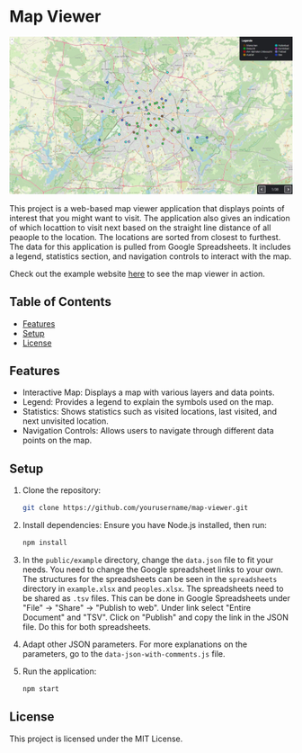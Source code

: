 # Map Viewer

![Map Viewer Website](map-viewer.jpg?raw=true)

This project is a web-based map viewer application that displays points of interest that you might want to visit. The application also gives an indication of which locattion to visit next based on the straight line distance of all peaople to the location. The locations are sorted from closest to furthest. The data for this application is pulled from Google Spreadsheets. It includes a legend, statistics section, and navigation controls to interact with the map.

Check out the example website [here](https://berlin-sightseeing-example.netlify.app/) to see the map viewer in action.

## Table of Contents

- [Features](#features)
- [Setup](#setup)
- [License](#license)

## Features

- Interactive Map: Displays a map with various layers and data points.
- Legend: Provides a legend to explain the symbols used on the map.
- Statistics: Shows statistics such as visited locations, last visited, and next unvisited location.
- Navigation Controls: Allows users to navigate through different data points on the map.

## Setup

1. Clone the repository:
    ```sh
    git clone https://github.com/yourusername/map-viewer.git
    ```

2. Install dependencies:
    Ensure you have Node.js installed, then run:
    ```sh
    npm install
    ```

3. In the `public/example` directory, change the `data.json` file to fit your needs. You need to change the Google spreadsheet links to your own. The structures for the spreadsheets can be seen in the `spreadsheets` directory in `example.xlsx` and `peoples.xlsx`. The spreadsheets need to be shared as `.tsv` files. This can be done in Google Spreadsheets under "File" -> "Share" -> "Publish to web". Under link select "Entire Document" and "TSV". Click on "Publish" and copy the link in the JSON file. Do this for both spreadsheets.

4. Adapt other JSON parameters. For more explanations on the parameters, go to the `data-json-with-comments.js` file.

5. Run the application:
    ```sh
    npm start
    ```

## License

This project is licensed under the MIT License.
